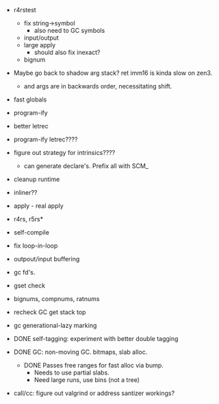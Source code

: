 
* r4rstest
  * fix string->symbol
    * also need to GC symbols
  * input/output
  * large apply
    * should also fix inexact?
  * bignum

* Maybe go back to shadow arg stack? ret imm16 is kinda slow on zen3.
  * and args are in backwards order, necessitating shift.
* fast globals
* program-ify
* better letrec
* program-ify letrec????

* figure out strategy for intrinsics????
  * can generate declare's.  Prefix all with SCM_
* cleanup runtime
* inliner?? 
* apply - real apply

* r4rs, r5rs*
* self-compile
* fix loop-in-loop
* outpout/input buffering
* gc fd's.
* gset check
* bignums, compnums, ratnums

* recheck GC get stack top
* gc generational-lazy marking

* DONE self-tagging: experiment with better double tagging

* DONE GC: non-moving GC. bitmaps, slab alloc.  
  * DONE Passes free ranges for fast alloc via bump.
	* Needs to use partial slabs.
	* Need large runs, use bins (not a tree)

* call/cc: figure out valgrind or address santizer workings?
